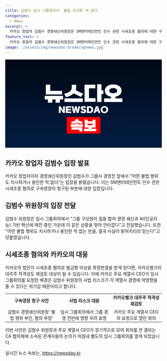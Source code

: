 ```yaml
---
title: 김범수 임시 그룹회의서  불법 지시한 적 없다
categories:
  - News
excerpt: >
  카카오 창업자 김범수 경영쇄신위원장은 SM엔터테인먼트 인수 관련 시세조종 혐의에 대한 구속영장을 청구받은 상황에 대해 어떤 불법 행위도 지시하거나 용인한 적 없고, 혐의는 사실이 아니다라고 주장하며 안타까운 상황임을 언급했다. 또한, 사회 각 주체와의 동반 성장과 주주가치 제고를 위해 최선을 다할 것을 다짐했고, 그룹사 경영에 영향을 줄 수 있는 위기감이 내부적으로 커지자 임시 그룹회의를 열었다고 전해졌다.
feature_text: >
  카카오 창업자 김범수 경영쇄신위원장은 SM엔터테인먼트 인수 관련 시세조종 혐의에 대한 구속영장을 청구받은 상황에 대해 어떤 불법 행위도 지시하거나 용인한 적 없고, 혐의는 사실이 아니다라고 주장하며 안타까운 상황임을 언급했다. 또한, 사회 각 주체와의 동반 성장과 주주가치 제고를 위해 최선을 다할 것을 다짐했고, 그룹사 경영에 영향을 줄 수 있는 위기감이 내부적으로 커지자 임시 그룹회의를 열었다고 전해졌다.
image: '/assets/img/newsdao_breakingnews.jpg'
---
```


<p><img src="/assets/img/newsdao_breakingnews.jpg" alt="ranknews 속보" /></p>

<h2 data-ke-size="size26">카카오 창업자 김범수 입장 발표</h2>

<p data-ke-size="size16">카카오 창업자이자 경영쇄신위원장인 김범수가 그룹사 경영진 앞에서 "어떤 불법 행위도 지시하거나 용인한 적 없다"는 입장을 밝혔습니다. 이는 SM엔터테인먼트 인수 관련 시세조종 혐의로 구속영장이 청구된 부분에 대한 입장입니다.</p>

<h2 data-ke-size="size26">김범수 위원장의 입장 전달</h2>

<p data-ke-size="size16">김범수 위원장은 임시 그룹회의에서 "그룹 구성원이 힘을 합쳐 경영 쇄신과 AI(인공지능) 기반 혁신에 매진 중인 가운데 이 같은 상황을 맞아 안타깝다"고 전달했습니다. 또한 "어떤 불법 행위도 지시하거나 용인한 적 없는 만큼, 결국 사실이 밝혀지리라 믿는다"고 덧붙였습니다.</p>

<h2 data-ke-size="size26">시세조종 혐의와 카카오의 대응</h2>

<p data-ke-size="size16">카카오의 법인이 시세조종 혐의로 벌금형 이상을 확정판결을 받게 된다면, 카카오뱅크의 대주주 적격성도 재검토 대상이 될 수 있습니다. 이에 카카오 주요 계열사 CEO가 임시 그룹회의를 요청한 배경은 김범수 위원장의 사법 리스크가 각 계열사 경영에 악영향을 줄 수 있다는 위기감 때문이라고 합니다.</p>

<table>
    <tr>
        <td style="text-align: center; height: 17px;"><b>구속영장 청구 사안</b></td>
        <td style="text-align: center; height: 17px;"><b>사법 리스크 대응</b></td>
        <td style="text-align: center; height: 17px;"><b>카카오뱅크 대주주 적격성 재검토</b></td>
    </tr>
    <tr>
        <td style="text-align: center; height: 17px;">김범수 경영쇄신위원장 '불법 행위 부인, 혐의 부정'</td>
        <td style="text-align: center; height: 17px;">임시 그룹회의에서 그룹 경영 전반에 영향 우려 표명</td>
        <td style="text-align: center; height: 17px;">카카오 주요 계열사 CEO의 요청으로 열린 회의</td>
    </tr>
</table>

<p data-ke-size="size16">이번 사안은 김범수 위원장과 주요 계열사 CEO가 정기적으로 모여 회의를 연 결되는 CA 협의체에 소속된 관계자들의 논의가 마침내 별도의 임시 그룹회의를 열게 되었습니다.</p>
실시간 뉴스 속보는, <a href="https://newsdao.kr" rel="dofollow">https://newsdao.kr</a>


